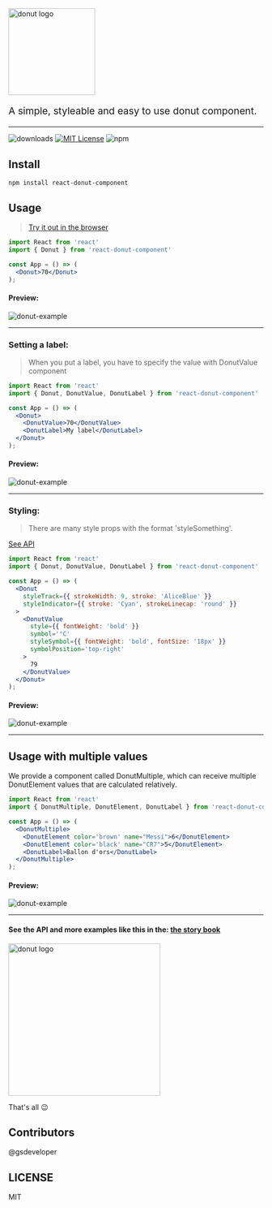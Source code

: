 <img src="https://i.ibb.co/j6df7Wy/logo.png" alt="donut logo" title="donut logo" width="171">
<br>

<p style="font-size: 1.2rem;">A simple, styleable and easy to use donut component.</p>
<hr />

![downloads][downloads-badge]
[![MIT License][license-badge]][license]
![npm](https://img.shields.io/npm/v/react-donut-component)

## Install

```
npm install react-donut-component
```

## Usage

> [Try it out in the browser][code-sandbox-try-it-out]

```jsx
import React from 'react'
import { Donut } from 'react-donut-component' 

const App = () => (  
  <Donut>70</Donut>
);

```
#### Preview: 
![donut-example](https://i.ibb.co/P6RnW0x/image.png)

<hr />

### Setting a label:
> When you put a label, you have to specify the value with DonutValue component
```jsx
import React from 'react'
import { Donut, DonutValue, DonutLabel } from 'react-donut-component' 

const App = () => (
  <Donut>
    <DonutValue>70</DonutValue>
    <DonutLabel>My label</DonutLabel>
  </Donut>
);

```
#### Preview: 
![donut-example](https://i.ibb.co/wwbBkQw/image.png)

<hr />

### Styling: 
> There are many style props with the format 'styleSomething'.

[See API](https://5f711adb6ec1620022e842dc-ewgfhkdqda.chromatic.com/?path=/docs/donut--simple-donut)
```jsx
import React from 'react'
import { Donut, DonutValue, DonutLabel } from 'react-donut-component' 

const App = () => (
  <Donut
    styleTrack={{ strokeWidth: 9, stroke: 'AliceBlue' }}
    styleIndicator={{ stroke: 'Cyan', strokeLinecap: 'round' }}
  >
    <DonutValue
      style={{ fontWeight: 'bold' }}
      symbol='°C'
      styleSymbol={{ fontWeight: 'bold', fontSize: '18px' }}
      symbolPosition='top-right'
    >
      79
    </DonutValue>
  </Donut>
);
```
#### Preview: 
![donut-example](https://i.ibb.co/3d1HN7D/image.png)

<hr />

## Usage with multiple values
We provide a component called DonutMultiple, which can receive multiple DonutElement values that are calculated relatively. 

```jsx
import React from 'react'
import { DonutMultiple, DonutElement, DonutLabel } from 'react-donut-component' 

const App = () => (
  <DonutMultiple>
    <DonutElement color='brown' name="Messi">6</DonutElement>
    <DonutElement color='black' name="CR7">5</DonutElement>
    <DonutLabel>Ballon d'ors</DonutLabel>
  </DonutMultiple>
);
```
#### Preview: 
![donut-example](https://i.ibb.co/gVHhH50/image.png)

<hr />

#### See the API and more examples like this in the: [the story book](https://5f711adb6ec1620022e842dc-ewgfhkdqda.chromatic.com/?path=/story/donut--simple-donut)
<img src="https://i.ibb.co/18kDxtj/donut-test.png" alt="donut logo" title="donut logo" width="300">


That's all :wink:

## Contributors

@gsdeveloper
   
## LICENSE

MIT

[npm]: https://www.npmjs.com/
[node]: https://nodejs.org
[build-badge]:
  https://img.shields.io/travis/downshift-js/downshift.svg?style=flat-square
[build]: https://travis-ci.org/downshift-js/downshift
[coverage-badge]:
  https://img.shields.io/codecov/c/github/downshift-js/downshift.svg?style=flat-square
[coverage]: https://codecov.io/github/downshift-js/downshift
[version-badge]: https://img.shields.io/npm/v/downshift.svg?style=flat-square
[package]: https://www.npmjs.com/package/react-donut-component
[downloads-badge]: https://img.shields.io/npm/dm/react-donut-component
[license-badge]: https://img.shields.io/npm/l/downshift.svg?style=flat-square
[license]: https://github.com/downshift-js/downshift/blob/master/LICENSE
[code-sandbox-try-it-out]:
  https://codesandbox.io/s/react-donut-component-example-cy1yb?file=/src/App.tsx
